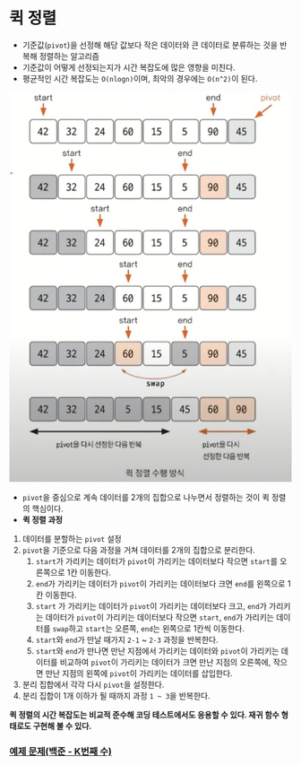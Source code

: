 # 퀵 정렬

- 기준값(`pivot`)을 선정해 해당 값보다 작은 데이터와 큰 데이터로 분류하는 것을 반복해 정렬하는 알고리즘
- 기준값이 어떻게 선정되는지가 시간 복잡도에 많은 영향을 미친다.
- 평균적인 시간 복잡도는 `O(nlogn)`이며, 최악의 경우에는 `O(n^2)`이 된다.

![img.png](image/img.png)

- `pivot`을 중심으로 계속 데이터를 2개의 집합으로 나누면서 정렬하는 것이 퀵 정렬의 핵심이다.
- **퀵 정렬 과정**
1. 데이터를 분할하는 `pivot` 설정
2. `pivot`을 기준으로 다음 과정을 거쳐 데이터를 2개의 집합으로 분리한다.
   1. `start`가 가리키는 데이터가 `pivot`이 가리키는 데이터보다 작으면 `start`를 오른쪽으로 1칸 이동한다.
   2. `end`가 가리키는 데이터가 `pivot`이 가리키는 데이터보다 크면 `end`를 왼쪽으로 1칸 이동한다.
   3. `start` 가 가리키는 데이터가 `pivot`이 가리키는 데이터보다 크고, `end`가 가리키는 데이터가 `pivot`이 가리키는 데이터보다 작으면
        `start`, `end`가 가리키는 데이터를 `swap`하고 `start`는 오른쪽, `end`는 왼쪽으로 1칸씩 이동한다.
   4. `start`와 `end`가 만날 때가지 `2-1` ~ `2-3` 과정을 반복한다.
   5. `start`와 `end`가 만나면 만난 지점에서 가리키는 데이터와 `pivot`이 가리키는 데이터를 비교하여 `pivot`이 가리키는 데이터가 크면 만난 지점의 오른쪽에,
      작으면 만난 지점의 왼쪽에 `pivot`이 가리키는 데이터를 삽입한다.
3. 분리 집합에서 각각 다시 `pivot`을 설정한다.
4. 분리 집합이 1개 이하가 될 때까지 과정 `1 ~ 3`을 반복한다.

**퀵 정렬의 시간 복잡도는 비교적 준수해 코딩 테스트에서도 응용할 수 있다. 재귀 함수 형태로도 구현해 볼 수 있다.**


### [예제 문제(백준 - K번째 수)](https://github.com/genesis12345678/TIL/blob/main/algorithm/sorting/quickSort/Example_1.md#%ED%80%B5-%EC%A0%95%EB%A0%AC-%EC%98%88%EC%A0%9C---1)